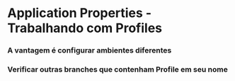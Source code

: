 # Application Properties - Trabalhando com Profiles
### A vantagem é configurar ambientes diferentes
### Verificar outras branches que contenham Profile em seu nome
